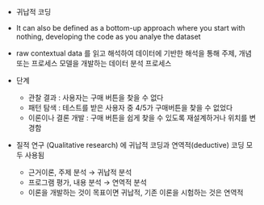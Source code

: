 - 귀납적 코딩
- It can also be defined as a bottom-up approach where you start with nothing, developing the code as you analye the dataset
- raw contextual data 를 읽고 해석하여 데이터에 기반한 해석을 통해 주제, 개념 또는 프로세스 모델을 개발하는 데이터 분석 프로세스

- 단계
	- 관찰 결과 : 사용자는 구매 버튼을 찾을 수 없다
	- 패턴 탐색 : 테스트를 받은 사용자 중 4/5가 구매버튼을 찾을 수 없었다
	- 이론이나 결론 개발 : 구매 버튼을 쉽게 찾을 수 있도록 재설계하거나 위치를 변경함


- 질적 연구 (Qualitative research) 에 귀납적 코딩과 연역적(deductive) 코딩 모두 사용됨
	- 근거이론, 주제 분석 →  귀납적 분석
	- 프로그램 평가, 내용 분석 →  연역적 분석
	- 이론을 개발하는 것이 목표이면 귀납적, 기존 이론을 시험하는 것은 연역적